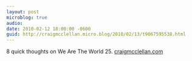```yaml
---
layout: post
microblog: true
audio: 
date: 2010-02-12 18:00:00 -0600
guid: http://craigmcclellan.micro.blog/2010/02/13/t9067595538.html
---
```

8 quick thoughts on We Are The World 25. [craigmcclellan.com](http://craigmcclellan.com/?p=617)
